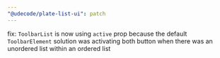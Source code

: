 ```yaml
---
"@udecode/plate-list-ui": patch
---
```


fix: `ToolbarList` is now using `active` prop because the default `ToolbarElement` solution was activating both button when there was an unordered list within an ordered list
